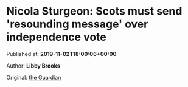 
# Nicola Sturgeon: Scots must send 'resounding message' over independence vote

Published at: **2019-11-02T18:00:06+00:00**

Author: **Libby Brooks**

Original: [the Guardian](https://www.theguardian.com/politics/2019/nov/02/nicola-sturgeon-scots-must-send-resounding-message-over-independence-vote)


